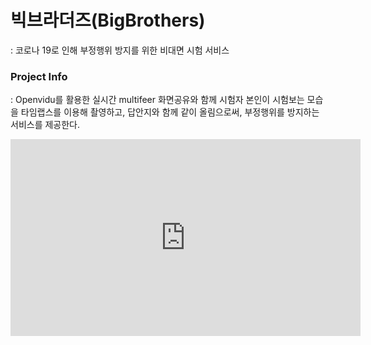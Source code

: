# 빅브라더즈(BigBrothers)
: 코로나 19로 인해 부정행위 방지를 위한 비대면 시험 서비스

### Project Info
: Openvidu를 활용한 실시간 multifeer 화면공유와 함께 시험자 본인이 시험보는 모습을 타임랩스를 이용해 촬영하고, 답안지와 함께 같이 올림으로써, 부정행위를 방지하는 서비스를 제공한다.

<iframe width="560" height="315" src="https://www.youtube.com/embed/hovZIJglQks" title="YouTube video player" frameborder="0" allow="accelerometer; autoplay; clipboard-write; encrypted-media; gyroscope; picture-in-picture" allowfullscreen></iframe>
